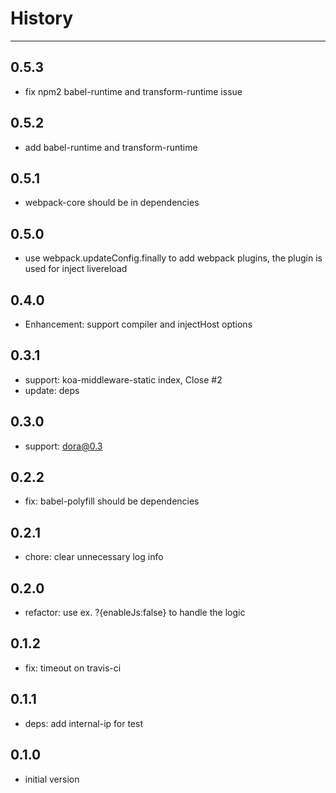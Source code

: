 # History

---

## 0.5.3

- fix npm2 babel-runtime and transform-runtime issue

## 0.5.2

- add babel-runtime and transform-runtime

## 0.5.1

- webpack-core should be in dependencies

## 0.5.0

- use webpack.updateConfig.finally to add webpack plugins, the plugin is used for inject livereload

## 0.4.0

- Enhancement: support compiler and injectHost options

## 0.3.1

- support: koa-middleware-static index, Close #2
- update: deps

## 0.3.0

- support: dora@0.3

## 0.2.2

- fix: babel-polyfill should be dependencies 

## 0.2.1

- chore: clear unnecessary log info

## 0.2.0

- refactor: use ex. ?{enableJs:false} to handle the logic

## 0.1.2

- fix: timeout on travis-ci

## 0.1.1

- deps: add internal-ip for test

## 0.1.0

- initial version
